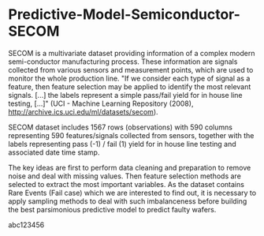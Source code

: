 # Predictive-Model-Semiconductor-SECOM
SECOM is a multivariate dataset providing information of a complex modern semi-conductor manufacturing process. These information are signals collected from various sensors and measurement points, which are used to monitor the whole production line. "If we consider each type of signal as a feature, then feature selection may be applied to identify the most relevant signals. [...] the labels represent a simple pass/fail yield for in house line testing, [...]" (UCI - Machine Learning Repository (2008), http://archive.ics.uci.edu/ml/datasets/secom).

SECOM dataset includes 1567 rows (observations) with 590 columns representing 590 features/signals collected from sensors, together with the labels representing pass (-1) / fail (1) yield for in house line testing and associated date time stamp.

The key ideas are first to perform data cleaning and preparation to remove noise and deal with missing values. Then feature selection methods are selected to extract the most important variables. As the dataset contains Rare Events (Fail case) which we are interested to find out, it is necessary to apply sampling methods to deal with such imbalanceness before building the best parsimonious predictive model to predict faulty wafers.

abc123456
